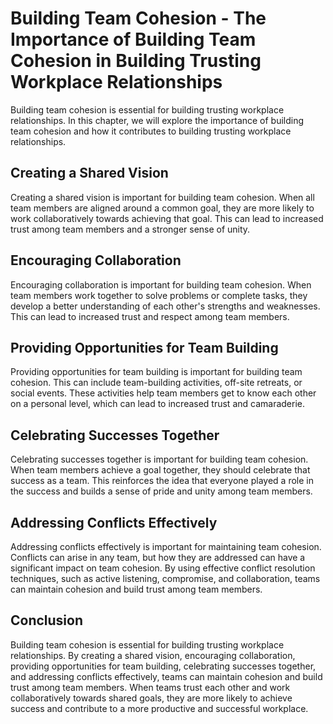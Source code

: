 Building Team Cohesion - The Importance of Building Team Cohesion in Building Trusting Workplace Relationships
=========================================================================================================================

Building team cohesion is essential for building trusting workplace relationships. In this chapter, we will explore the importance of building team cohesion and how it contributes to building trusting workplace relationships.

Creating a Shared Vision
------------------------

Creating a shared vision is important for building team cohesion. When all team members are aligned around a common goal, they are more likely to work collaboratively towards achieving that goal. This can lead to increased trust among team members and a stronger sense of unity.

Encouraging Collaboration
-------------------------

Encouraging collaboration is important for building team cohesion. When team members work together to solve problems or complete tasks, they develop a better understanding of each other's strengths and weaknesses. This can lead to increased trust and respect among team members.

Providing Opportunities for Team Building
-----------------------------------------

Providing opportunities for team building is important for building team cohesion. This can include team-building activities, off-site retreats, or social events. These activities help team members get to know each other on a personal level, which can lead to increased trust and camaraderie.

Celebrating Successes Together
------------------------------

Celebrating successes together is important for building team cohesion. When team members achieve a goal together, they should celebrate that success as a team. This reinforces the idea that everyone played a role in the success and builds a sense of pride and unity among team members.

Addressing Conflicts Effectively
--------------------------------

Addressing conflicts effectively is important for maintaining team cohesion. Conflicts can arise in any team, but how they are addressed can have a significant impact on team cohesion. By using effective conflict resolution techniques, such as active listening, compromise, and collaboration, teams can maintain cohesion and build trust among team members.

Conclusion
----------

Building team cohesion is essential for building trusting workplace relationships. By creating a shared vision, encouraging collaboration, providing opportunities for team building, celebrating successes together, and addressing conflicts effectively, teams can maintain cohesion and build trust among team members. When teams trust each other and work collaboratively towards shared goals, they are more likely to achieve success and contribute to a more productive and successful workplace.
